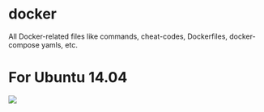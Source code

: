 # docker
All Docker-related files like commands, cheat-codes, Dockerfiles, docker-compose yamls, etc.

# For Ubuntu 14.04
[![](https://images.microbadger.com/badges/version/raseel/ubuntu-trusty.svg)](https://microbadger.com/images/raseel/ubuntu-trusty "Get your own version badge on microbadger.com")
